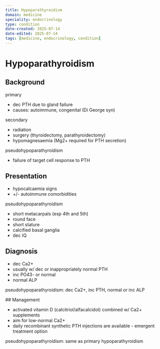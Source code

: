 ```yaml
---
title: Hypoparathyroidism
domain: medicine
speciality: endocrinology
type: condition
date-created: 2025-07-14
date-edited: 2025-07-14
tags: [medicine, endocrinology, condition]
---
```


# Hypoparathyroidism

## Background
primary
- dec PTH due to gland failure
- causes: autoimmune, congenital (Di George syn)

secondary
- radiation
- surgery (thyroidectomy, parathyroidectomy)
- hypomagnesaemia (Mg2+ required for PTH secretion)

pseudohypoparathyroidism
- failure of target cell response to PTH

## Presentation
- hypocalcaemia signs
- +/- autoimmune comorbidities

pseudohypoparathyroidism
- short metacarpals (esp 4th and 5th)
- round face
- short stature
- calcified basal ganglia
- dec IQ

## Diagnosis
- dec Ca2+ 
- usually w/ dec or inappropriately normal PTH
- inc PO43- or normal
- normal ALP

pseudohypoparathyroidism: dec Ca2+, inc PTH, normal or inc ALP

## Management
- activated vitamin D (calcitriol/alfacalcidol) combined w/ Ca2+ supplements
- aim for low-normal Ca2+
- daily recombinant synthetic PTH injections are available - emergent treatment option

pseudohypoparathyroidism: same as primary hypoparathyroidism